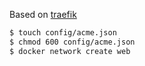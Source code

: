 Based on [traefik](https://hub.docker.com/_/traefik)

```bash
$ touch config/acme.json
$ chmod 600 config/acme.json
$ docker network create web
```
